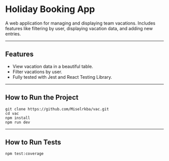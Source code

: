 # Holiday Booking App

A web application for managing and displaying team vacations. Includes features like filtering by user, displaying vacation data, and adding new entries.

---

## **Features**

- View vacation data in a beautiful table.
- Filter vacations by user.
- Fully tested with Jest and React Testing Library.

---

## **How to Run the Project**

    git clone https://github.com/Miselrkba/vac.git
    cd vac
    npm install
    npm run dev

---

## **How to Run Tests**

    npm test:coverage
